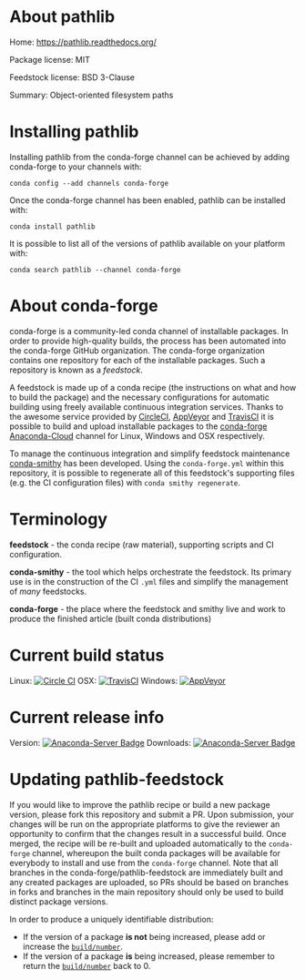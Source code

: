 About pathlib
=============

Home: https://pathlib.readthedocs.org/

Package license: MIT

Feedstock license: BSD 3-Clause

Summary: Object-oriented filesystem paths



Installing pathlib
==================

Installing pathlib from the conda-forge channel can be achieved by adding conda-forge to your channels with:

```
conda config --add channels conda-forge
```

Once the conda-forge channel has been enabled, pathlib can be installed with:

```
conda install pathlib
```

It is possible to list all of the versions of pathlib available on your platform with:

```
conda search pathlib --channel conda-forge
```


About conda-forge
=================

conda-forge is a community-led conda channel of installable packages.
In order to provide high-quality builds, the process has been automated into the
conda-forge GitHub organization. The conda-forge organization contains one repository
for each of the installable packages. Such a repository is known as a *feedstock*.

A feedstock is made up of a conda recipe (the instructions on what and how to build
the package) and the necessary configurations for automatic building using freely
available continuous integration services. Thanks to the awesome service provided by
[CircleCI](https://circleci.com/), [AppVeyor](http://www.appveyor.com/)
and [TravisCI](https://travis-ci.org/) it is possible to build and upload installable
packages to the [conda-forge](https://anaconda.org/conda-forge)
[Anaconda-Cloud](http://docs.anaconda.org/) channel for Linux, Windows and OSX respectively.

To manage the continuous integration and simplify feedstock maintenance
[conda-smithy](http://github.com/conda-forge/conda-smithy) has been developed.
Using the ``conda-forge.yml`` within this repository, it is possible to regenerate all of
this feedstock's supporting files (e.g. the CI configuration files) with ``conda smithy regenerate``.


Terminology
===========

**feedstock** - the conda recipe (raw material), supporting scripts and CI configuration.

**conda-smithy** - the tool which helps orchestrate the feedstock.
                   Its primary use is in the construction of the CI ``.yml`` files
                   and simplify the management of *many* feedstocks.

**conda-forge** - the place where the feedstock and smithy live and work to
                  produce the finished article (built conda distributions)

Current build status
====================

Linux: [![Circle CI](https://circleci.com/gh/conda-forge/pathlib-feedstock.svg?style=shield)](https://circleci.com/gh/conda-forge/pathlib-feedstock)
OSX: [![TravisCI](https://travis-ci.org/conda-forge/pathlib-feedstock.svg?branch=master)](https://travis-ci.org/conda-forge/pathlib-feedstock)
Windows: [![AppVeyor](https://ci.appveyor.com/api/projects/status/github/conda-forge/pathlib-feedstock?svg=True)](https://ci.appveyor.com/project/conda-forge/pathlib-feedstock/branch/master)

Current release info
====================
Version: [![Anaconda-Server Badge](https://anaconda.org/conda-forge/pathlib/badges/version.svg)](https://anaconda.org/conda-forge/pathlib)
Downloads: [![Anaconda-Server Badge](https://anaconda.org/conda-forge/pathlib/badges/downloads.svg)](https://anaconda.org/conda-forge/pathlib)


Updating pathlib-feedstock
==========================

If you would like to improve the pathlib recipe or build a new
package version, please fork this repository and submit a PR. Upon submission,
your changes will be run on the appropriate platforms to give the reviewer an
opportunity to confirm that the changes result in a successful build. Once
merged, the recipe will be re-built and uploaded automatically to the
`conda-forge` channel, whereupon the built conda packages will be available for
everybody to install and use from the `conda-forge` channel.
Note that all branches in the conda-forge/pathlib-feedstock are
immediately built and any created packages are uploaded, so PRs should be based
on branches in forks and branches in the main repository should only be used to
build distinct package versions.

In order to produce a uniquely identifiable distribution:
 * If the version of a package **is not** being increased, please add or increase
   the [``build/number``](http://conda.pydata.org/docs/building/meta-yaml.html#build-number-and-string).
 * If the version of a package **is** being increased, please remember to return
   the [``build/number``](http://conda.pydata.org/docs/building/meta-yaml.html#build-number-and-string)
   back to 0.
